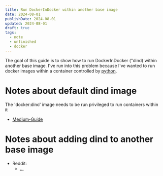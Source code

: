```yaml
---
title: Run DockerInDocker within another base image
date: 2024-08-01
publishDate: 2024-08-01
updated: 2024-08-01
draft: true
tags:
  - note
  - unfinished
  - docker
---
```

 
The goal of this guide is to show how to run DockerInDocker ("dind) within another base image. 
I've run into this problem because I've wanted to run docker images within a container controlled by [python](https://github.com/docker/docker-py).

# Notes about default dind image

The 'docker:dind' image needs to be run privileged to run containers within it

- [Medium-Guide](https://medium.com/@gopesh3652/running-docker-in-docker-dind-a-comprehensive-guide-1fe2e328020)

# Notes about adding dind to another base image

- Reddit:
	- [...](https://stackoverflow.com/questions/76667955/how-to-add-docker-dind-to-an-image-with-a-base)